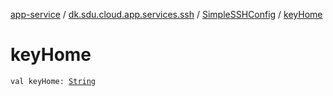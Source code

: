 [app-service](../../index.md) / [dk.sdu.cloud.app.services.ssh](../index.md) / [SimpleSSHConfig](index.md) / [keyHome](./key-home.md)

# keyHome

`val keyHome: `[`String`](https://kotlinlang.org/api/latest/jvm/stdlib/kotlin/-string/index.html)
